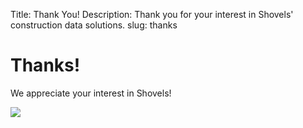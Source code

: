 Title: Thank You!
Description: Thank you for your interest in Shovels' construction data solutions.
slug: thanks

<div class="mt-24 pb-24">
  <div class="container px-3 mx-auto flex flex-wrap flex-col md:flex-row items-center">
    <!--Left Col-->
    <div class="flex flex-col w-full md:w-2/5 justify-center items-start text-center md:text-left text-slate-700 lg:pr-5">
      <p class="uppercase tracking-loose w-full"></p>
      <h1 class="my-4 text-5xl  leading-tight">
        Thanks!
      </h1>
      <p class="leading-normal text-2xl mb-8">
      We appreciate your interest in Shovels! 
      </p>
    </div>
    <!--Right Col-->
    <div class="w-full md:w-3/5 py-6 text-center">
      <img class="w-full md:w-4/5 z-50" src="/theme/images/hero.png" />
    </div>
  </div>
</div>